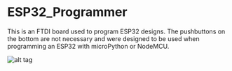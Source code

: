 # ESP32_Programmer
This is an FTDI board used to program ESP32 designs. The pushbuttons on the bottom are not necessary and were designed to be used when programming an ESP32 with microPython or NodeMCU.

![alt tag](https://github.com/mike-rankin/ESP32_Programmer/Images/Top.jpg)



